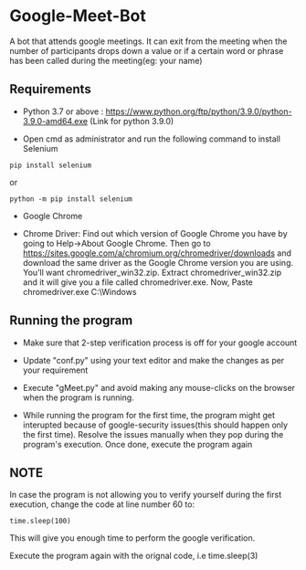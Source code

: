 # Google-Meet-Bot
A bot that attends google meetings. It can exit from the meeting when the number of participants drops down a value or if a certain word or phrase has been called during the meeting(eg: your name)

## Requirements
* Python 3.7 or above : https://www.python.org/ftp/python/3.9.0/python-3.9.0-amd64.exe (Link for python 3.9.0)
   
* Open cmd as administrator and run the following command to install Selenium   
      
```
pip install selenium
```
or
```
python -m pip install selenium
```

* Google Chrome

* Chrome Driver: Find out which version of Google Chrome you have by going to Help->About Google Chrome. Then go to https://sites.google.com/a/chromium.org/chromedriver/downloads and download the same driver as the Google Chrome version you are using. You’ll want chromedriver_win32.zip. Extract chromedriver_win32.zip and it will give you a file called chromedriver.exe. Now, Paste chromedriver.exe C:\Windows


## Running the program
* Make sure that 2-step verification process is off for your google account

* Update "conf.py" using your text editor and make the changes as per your requirement

* Execute "gMeet.py" and avoid making any mouse-clicks on the browser when the program is running.

* While running the program for the first time, the program might get interupted because of google-security issues(this should happen only the first time). Resolve the issues manually when they pop during the program's execution. Once done, execute the program again


## NOTE
In case the program is not allowing you to verify yourself during the first execution, change the code at line number 60 to:

```
time.sleep(100)
```

This will give you enough time to perform the google verification.

Execute the program again with the orignal code, i.e time.sleep(3)
